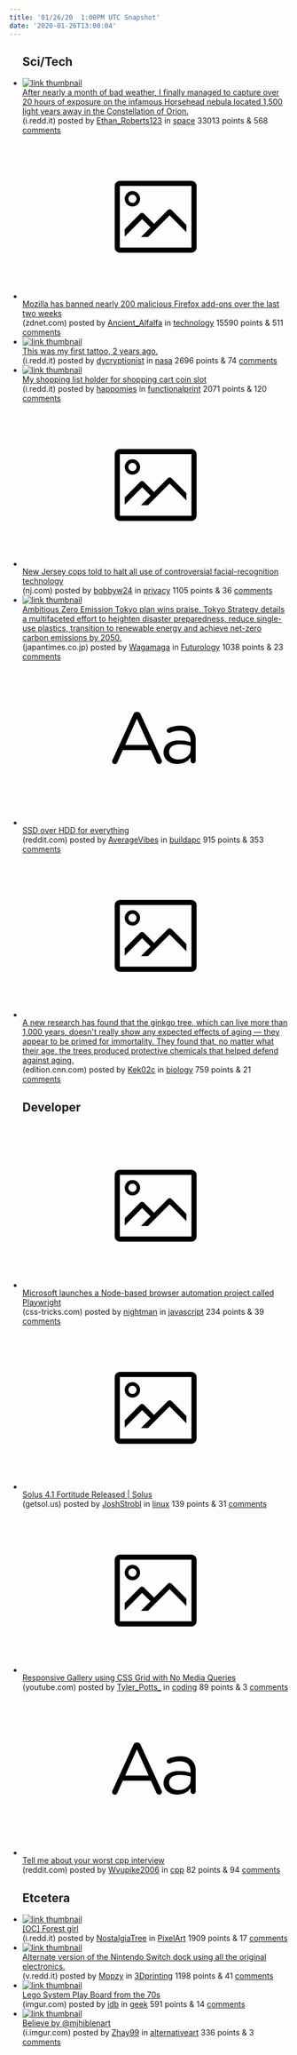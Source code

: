 ```yaml
---
title: '01/26/20  1:00PM UTC Snapshot'
date: '2020-01-26T13:00:04'
---
```

<ul>
<h2>Sci/Tech</h2>

<li><a href='https://i.redd.it/ckmdlvykk0d41.jpg'><img src='https://b.thumbs.redditmedia.com/_Tv7STQVtcVtH6p_yzwyYg29JZvcR7t2ZaoXXTVoYFA.jpg' alt='link thumbnail'></a><div><div class='linkTitle'><a href='https://i.redd.it/ckmdlvykk0d41.jpg'>After nearly a month of bad weather, I finally managed to capture over 20 hours of exposure on the infamous Horsehead nebula located 1,500 light years away in the Constellation of Orion.</a></div>(i.redd.it) posted by <a href='https://www.reddit.com/user/Ethan_Roberts123'>Ethan_Roberts123</a> in <a href='https://www.reddit.com/r/space'>space</a> 33013 points & 568 <a href='https://www.reddit.com/r/space/comments/etz1cs/after_nearly_a_month_of_bad_weather_i_finally/'>comments</a></div></li>

<li><a href='https://www.zdnet.com/article/mozilla-has-banned-nearly-200-malicious-firefox-add-ons-over-the-last-two-weeks/'><svg version='1.1' viewBox='-34 -14 104 64' preserveAspectRatio='xMidYMid meet' xmlns='http://www.w3.org/2000/svg' xmlns:xlink='http://www.w3.org/1999/xlink'>
    <title>link thumbnail</title>
    <path d='M32,4H4A2,2,0,0,0,2,6V30a2,2,0,0,0,2,2H32a2,2,0,0,0,2-2V6A2,2,0,0,0,32,4ZM4,30V6H32V30Z'></path>
    <path d='M8.92,14a3,3,0,1,0-3-3A3,3,0,0,0,8.92,14Zm0-4.6A1.6,1.6,0,1,1,7.33,11,1.6,1.6,0,0,1,8.92,9.41Z'></path>
    <path d='M22.78,15.37l-5.4,5.4-4-4a1,1,0,0,0-1.41,0L5.92,22.9v2.83l6.79-6.79L16,22.18l-3.75,3.75H15l8.45-8.45L30,24V21.18l-5.81-5.81A1,1,0,0,0,22.78,15.37Z'></path>
    </svg></a><div><div class='linkTitle'><a href='https://www.zdnet.com/article/mozilla-has-banned-nearly-200-malicious-firefox-add-ons-over-the-last-two-weeks/'>Mozilla has banned nearly 200 malicious Firefox add-ons over the last two weeks</a></div>(zdnet.com) posted by <a href='https://www.reddit.com/user/Ancient_Alfalfa'>Ancient_Alfalfa</a> in <a href='https://www.reddit.com/r/technology'>technology</a> 15590 points & 511 <a href='https://www.reddit.com/r/technology/comments/etxbi8/mozilla_has_banned_nearly_200_malicious_firefox/'>comments</a></div></li>

<li><a href='https://i.redd.it/8nnspu2qv0d41.jpg'><img src='https://b.thumbs.redditmedia.com/sQEHbP1FmpLxJsASUI9CV5HYfCZ9DH5Fo5yPWVqemIY.jpg' alt='link thumbnail'></a><div><div class='linkTitle'><a href='https://i.redd.it/8nnspu2qv0d41.jpg'>This was my first tattoo, 2 years ago.</a></div>(i.redd.it) posted by <a href='https://www.reddit.com/user/dycryptionist'>dycryptionist</a> in <a href='https://www.reddit.com/r/nasa'>nasa</a> 2696 points & 74 <a href='https://www.reddit.com/r/nasa/comments/etzq6b/this_was_my_first_tattoo_2_years_ago/'>comments</a></div></li>

<li><a href='https://i.redd.it/mq64hwhcaxc41.jpg'><img src='https://a.thumbs.redditmedia.com/nsA3NaIgZK1SQ_L0YpdglkW1l8dottW9wRynG-eIj78.jpg' alt='link thumbnail'></a><div><div class='linkTitle'><a href='https://i.redd.it/mq64hwhcaxc41.jpg'>My shopping list holder for shopping cart coin slot</a></div>(i.redd.it) posted by <a href='https://www.reddit.com/user/happomies'>happomies</a> in <a href='https://www.reddit.com/r/functionalprint'>functionalprint</a> 2071 points & 120 <a href='https://www.reddit.com/r/functionalprint/comments/etqlw9/my_shopping_list_holder_for_shopping_cart_coin/'>comments</a></div></li>

<li><a href='https://www.nj.com/news/2020/01/new-jersey-cops-told-to-halt-all-use-of-controversial-facial-recognition-technology.html'><svg version='1.1' viewBox='-34 -14 104 64' preserveAspectRatio='xMidYMid meet' xmlns='http://www.w3.org/2000/svg' xmlns:xlink='http://www.w3.org/1999/xlink'>
    <title>link thumbnail</title>
    <path d='M32,4H4A2,2,0,0,0,2,6V30a2,2,0,0,0,2,2H32a2,2,0,0,0,2-2V6A2,2,0,0,0,32,4ZM4,30V6H32V30Z'></path>
    <path d='M8.92,14a3,3,0,1,0-3-3A3,3,0,0,0,8.92,14Zm0-4.6A1.6,1.6,0,1,1,7.33,11,1.6,1.6,0,0,1,8.92,9.41Z'></path>
    <path d='M22.78,15.37l-5.4,5.4-4-4a1,1,0,0,0-1.41,0L5.92,22.9v2.83l6.79-6.79L16,22.18l-3.75,3.75H15l8.45-8.45L30,24V21.18l-5.81-5.81A1,1,0,0,0,22.78,15.37Z'></path>
    </svg></a><div><div class='linkTitle'><a href='https://www.nj.com/news/2020/01/new-jersey-cops-told-to-halt-all-use-of-controversial-facial-recognition-technology.html'>New Jersey cops told to halt all use of controversial facial-recognition technology</a></div>(nj.com) posted by <a href='https://www.reddit.com/user/bobbyw24'>bobbyw24</a> in <a href='https://www.reddit.com/r/privacy'>privacy</a> 1105 points & 36 <a href='https://www.reddit.com/r/privacy/comments/etsxr1/new_jersey_cops_told_to_halt_all_use_of/'>comments</a></div></li>

<li><a href='https://www.japantimes.co.jp/news/2020/01/26/national/zero-emission-tokyo-plan/#.Xi1OzbenyDY'><img src='https://b.thumbs.redditmedia.com/v7oty-EslsCPVutpm92WYHRvKN4OF7atdJy93wqZ1QU.jpg' alt='link thumbnail'></a><div><div class='linkTitle'><a href='https://www.japantimes.co.jp/news/2020/01/26/national/zero-emission-tokyo-plan/#.Xi1OzbenyDY'>Ambitious Zero Emission Tokyo plan wins praise. Tokyo Strategy details a multifaceted effort to heighten disaster preparedness, reduce single-use plastics, transition to renewable energy and achieve net-zero carbon emissions by 2050.</a></div>(japantimes.co.jp) posted by <a href='https://www.reddit.com/user/Wagamaga'>Wagamaga</a> in <a href='https://www.reddit.com/r/Futurology'>Futurology</a> 1038 points & 23 <a href='https://www.reddit.com/r/Futurology/comments/eu4a1a/ambitious_zero_emission_tokyo_plan_wins_praise/'>comments</a></div></li>

<li><a href='https://www.reddit.com/r/buildapc/comments/etxdha/ssd_over_hdd_for_everything/'><svg version='1.1' viewBox='-34 -12 104 64' preserveAspectRatio='xMidYMid slice' xmlns='http://www.w3.org/2000/svg' xmlns:xlink='http://www.w3.org/1999/xlink'>
    <title>text link thumbnail</title>
    <path d='M12.19,8.84a1.45,1.45,0,0,0-1.4-1h-.12a1.46,1.46,0,0,0-1.42,1L1.14,26.56a1.29,1.29,0,0,0-.14.59,1,1,0,0,0,1,1,1.12,1.12,0,0,0,1.08-.77l2.08-4.65h11l2.08,4.59a1.24,1.24,0,0,0,1.12.83,1.08,1.08,0,0,0,1.08-1.08,1.64,1.64,0,0,0-.14-.57ZM6.08,20.71l4.59-10.22,4.6,10.22Z'>
    </path>
    <path d='M32.24,14.78A6.35,6.35,0,0,0,27.6,13.2a11.36,11.36,0,0,0-4.7,1,1,1,0,0,0-.58.89,1,1,0,0,0,.94.92,1.23,1.23,0,0,0,.39-.08,8.87,8.87,0,0,1,3.72-.81c2.7,0,4.28,1.33,4.28,3.92v.5a15.29,15.29,0,0,0-4.42-.61c-3.64,0-6.14,1.61-6.14,4.64v.05c0,2.95,2.7,4.48,5.37,4.48a6.29,6.29,0,0,0,5.19-2.48V26.9a1,1,0,0,0,1,1,1,1,0,0,0,1-1.06V19A5.71,5.71,0,0,0,32.24,14.78Zm-.56,7.7c0,2.28-2.17,3.89-4.81,3.89-1.94,0-3.61-1.06-3.61-2.86v-.06c0-1.8,1.5-3,4.2-3a15.2,15.2,0,0,1,4.22.61Z'>
    </path>
    </svg></a><div><div class='linkTitle'><a href='https://www.reddit.com/r/buildapc/comments/etxdha/ssd_over_hdd_for_everything/'>SSD over HDD for everything</a></div>(reddit.com) posted by <a href='https://www.reddit.com/user/AverageVibes'>AverageVibes</a> in <a href='https://www.reddit.com/r/buildapc'>buildapc</a> 915 points & 353 <a href='https://www.reddit.com/r/buildapc/comments/etxdha/ssd_over_hdd_for_everything/'>comments</a></div></li>

<li><a href='https://edition.cnn.com/2020/01/14/asia/ginkgo-trees-secret-longevity-scn/index.html'><svg version='1.1' viewBox='-34 -14 104 64' preserveAspectRatio='xMidYMid meet' xmlns='http://www.w3.org/2000/svg' xmlns:xlink='http://www.w3.org/1999/xlink'>
    <title>link thumbnail</title>
    <path d='M32,4H4A2,2,0,0,0,2,6V30a2,2,0,0,0,2,2H32a2,2,0,0,0,2-2V6A2,2,0,0,0,32,4ZM4,30V6H32V30Z'></path>
    <path d='M8.92,14a3,3,0,1,0-3-3A3,3,0,0,0,8.92,14Zm0-4.6A1.6,1.6,0,1,1,7.33,11,1.6,1.6,0,0,1,8.92,9.41Z'></path>
    <path d='M22.78,15.37l-5.4,5.4-4-4a1,1,0,0,0-1.41,0L5.92,22.9v2.83l6.79-6.79L16,22.18l-3.75,3.75H15l8.45-8.45L30,24V21.18l-5.81-5.81A1,1,0,0,0,22.78,15.37Z'></path>
    </svg></a><div><div class='linkTitle'><a href='https://edition.cnn.com/2020/01/14/asia/ginkgo-trees-secret-longevity-scn/index.html'>A new research has found that the ginkgo tree, which can live more than 1,000 years, doesn't really show any expected effects of aging — they appear to be primed for immortality. They found that, no matter what their age, the trees produced protective chemicals that helped defend against aging.</a></div>(edition.cnn.com) posted by <a href='https://www.reddit.com/user/Kek02c'>Kek02c</a> in <a href='https://www.reddit.com/r/biology'>biology</a> 759 points & 21 <a href='https://www.reddit.com/r/biology/comments/etu75l/a_new_research_has_found_that_the_ginkgo_tree/'>comments</a></div></li>

<h2>Developer</h2>

<li><a href='https://css-tricks.com/playwright/'><svg version='1.1' viewBox='-34 -14 104 64' preserveAspectRatio='xMidYMid meet' xmlns='http://www.w3.org/2000/svg' xmlns:xlink='http://www.w3.org/1999/xlink'>
    <title>link thumbnail</title>
    <path d='M32,4H4A2,2,0,0,0,2,6V30a2,2,0,0,0,2,2H32a2,2,0,0,0,2-2V6A2,2,0,0,0,32,4ZM4,30V6H32V30Z'></path>
    <path d='M8.92,14a3,3,0,1,0-3-3A3,3,0,0,0,8.92,14Zm0-4.6A1.6,1.6,0,1,1,7.33,11,1.6,1.6,0,0,1,8.92,9.41Z'></path>
    <path d='M22.78,15.37l-5.4,5.4-4-4a1,1,0,0,0-1.41,0L5.92,22.9v2.83l6.79-6.79L16,22.18l-3.75,3.75H15l8.45-8.45L30,24V21.18l-5.81-5.81A1,1,0,0,0,22.78,15.37Z'></path>
    </svg></a><div><div class='linkTitle'><a href='https://css-tricks.com/playwright/'>Microsoft launches a Node-based browser automation project called Playwright</a></div>(css-tricks.com) posted by <a href='https://www.reddit.com/user/nightman'>nightman</a> in <a href='https://www.reddit.com/r/javascript'>javascript</a> 234 points & 39 <a href='https://www.reddit.com/r/javascript/comments/etxv8h/microsoft_launches_a_nodebased_browser_automation/'>comments</a></div></li>

<li><a href='https://getsol.us/2020/01/25/solus-4-1-released/'><svg version='1.1' viewBox='-34 -14 104 64' preserveAspectRatio='xMidYMid meet' xmlns='http://www.w3.org/2000/svg' xmlns:xlink='http://www.w3.org/1999/xlink'>
    <title>link thumbnail</title>
    <path d='M32,4H4A2,2,0,0,0,2,6V30a2,2,0,0,0,2,2H32a2,2,0,0,0,2-2V6A2,2,0,0,0,32,4ZM4,30V6H32V30Z'></path>
    <path d='M8.92,14a3,3,0,1,0-3-3A3,3,0,0,0,8.92,14Zm0-4.6A1.6,1.6,0,1,1,7.33,11,1.6,1.6,0,0,1,8.92,9.41Z'></path>
    <path d='M22.78,15.37l-5.4,5.4-4-4a1,1,0,0,0-1.41,0L5.92,22.9v2.83l6.79-6.79L16,22.18l-3.75,3.75H15l8.45-8.45L30,24V21.18l-5.81-5.81A1,1,0,0,0,22.78,15.37Z'></path>
    </svg></a><div><div class='linkTitle'><a href='https://getsol.us/2020/01/25/solus-4-1-released/'>Solus 4.1 Fortitude Released | Solus</a></div>(getsol.us) posted by <a href='https://www.reddit.com/user/JoshStrobl'>JoshStrobl</a> in <a href='https://www.reddit.com/r/linux'>linux</a> 139 points & 31 <a href='https://www.reddit.com/r/linux/comments/etr9eo/solus_41_fortitude_released_solus/'>comments</a></div></li>

<li><a href='https://www.youtube.com/watch?v=XhNMwxXcKQM&amp;feature=share'><svg version='1.1' viewBox='-34 -14 104 64' preserveAspectRatio='xMidYMid meet' xmlns='http://www.w3.org/2000/svg' xmlns:xlink='http://www.w3.org/1999/xlink'>
    <title>link thumbnail</title>
    <path d='M32,4H4A2,2,0,0,0,2,6V30a2,2,0,0,0,2,2H32a2,2,0,0,0,2-2V6A2,2,0,0,0,32,4ZM4,30V6H32V30Z'></path>
    <path d='M8.92,14a3,3,0,1,0-3-3A3,3,0,0,0,8.92,14Zm0-4.6A1.6,1.6,0,1,1,7.33,11,1.6,1.6,0,0,1,8.92,9.41Z'></path>
    <path d='M22.78,15.37l-5.4,5.4-4-4a1,1,0,0,0-1.41,0L5.92,22.9v2.83l6.79-6.79L16,22.18l-3.75,3.75H15l8.45-8.45L30,24V21.18l-5.81-5.81A1,1,0,0,0,22.78,15.37Z'></path>
    </svg></a><div><div class='linkTitle'><a href='https://www.youtube.com/watch?v=XhNMwxXcKQM&amp;feature=share'>Responsive Gallery using CSS Grid with No Media Queries</a></div>(youtube.com) posted by <a href='https://www.reddit.com/user/Tyler_Potts_'>Tyler_Potts_</a> in <a href='https://www.reddit.com/r/coding'>coding</a> 89 points & 3 <a href='https://www.reddit.com/r/coding/comments/etuz69/responsive_gallery_using_css_grid_with_no_media/'>comments</a></div></li>

<li><a href='https://www.reddit.com/r/cpp/comments/ette1a/tell_me_about_your_worst_cpp_interview/'><svg version='1.1' viewBox='-34 -12 104 64' preserveAspectRatio='xMidYMid slice' xmlns='http://www.w3.org/2000/svg' xmlns:xlink='http://www.w3.org/1999/xlink'>
    <title>text link thumbnail</title>
    <path d='M12.19,8.84a1.45,1.45,0,0,0-1.4-1h-.12a1.46,1.46,0,0,0-1.42,1L1.14,26.56a1.29,1.29,0,0,0-.14.59,1,1,0,0,0,1,1,1.12,1.12,0,0,0,1.08-.77l2.08-4.65h11l2.08,4.59a1.24,1.24,0,0,0,1.12.83,1.08,1.08,0,0,0,1.08-1.08,1.64,1.64,0,0,0-.14-.57ZM6.08,20.71l4.59-10.22,4.6,10.22Z'>
    </path>
    <path d='M32.24,14.78A6.35,6.35,0,0,0,27.6,13.2a11.36,11.36,0,0,0-4.7,1,1,1,0,0,0-.58.89,1,1,0,0,0,.94.92,1.23,1.23,0,0,0,.39-.08,8.87,8.87,0,0,1,3.72-.81c2.7,0,4.28,1.33,4.28,3.92v.5a15.29,15.29,0,0,0-4.42-.61c-3.64,0-6.14,1.61-6.14,4.64v.05c0,2.95,2.7,4.48,5.37,4.48a6.29,6.29,0,0,0,5.19-2.48V26.9a1,1,0,0,0,1,1,1,1,0,0,0,1-1.06V19A5.71,5.71,0,0,0,32.24,14.78Zm-.56,7.7c0,2.28-2.17,3.89-4.81,3.89-1.94,0-3.61-1.06-3.61-2.86v-.06c0-1.8,1.5-3,4.2-3a15.2,15.2,0,0,1,4.22.61Z'>
    </path>
    </svg></a><div><div class='linkTitle'><a href='https://www.reddit.com/r/cpp/comments/ette1a/tell_me_about_your_worst_cpp_interview/'>Tell me about your worst cpp interview</a></div>(reddit.com) posted by <a href='https://www.reddit.com/user/Wvupike2006'>Wvupike2006</a> in <a href='https://www.reddit.com/r/cpp'>cpp</a> 82 points & 94 <a href='https://www.reddit.com/r/cpp/comments/ette1a/tell_me_about_your_worst_cpp_interview/'>comments</a></div></li>

<h2>Etcetera</h2>

<li><a href='https://i.redd.it/fmal5rnbpzc41.png'><img src='https://b.thumbs.redditmedia.com/84E3Yzez6vZLZnZtVtNWsLbVvGjh45fci0V4-kLQkfA.jpg' alt='link thumbnail'></a><div><div class='linkTitle'><a href='https://i.redd.it/fmal5rnbpzc41.png'>[OC] Forest girl</a></div>(i.redd.it) posted by <a href='https://www.reddit.com/user/NostalgiaTree'>NostalgiaTree</a> in <a href='https://www.reddit.com/r/PixelArt'>PixelArt</a> 1909 points & 17 <a href='https://www.reddit.com/r/PixelArt/comments/etwn6z/oc_forest_girl/'>comments</a></div></li>

<li><a href='https://v.redd.it/nis0ofxa7zc41'><img src='https://b.thumbs.redditmedia.com/yzsX9_9yNlDkyCZCVAIyTNvTzLRKnuxDiL0d4qg47mw.jpg' alt='link thumbnail'></a><div><div class='linkTitle'><a href='https://v.redd.it/nis0ofxa7zc41'>Alternate version of the Nintendo Switch dock using all the original electronics.</a></div>(v.redd.it) posted by <a href='https://www.reddit.com/user/Mopzy'>Mopzy</a> in <a href='https://www.reddit.com/r/3Dprinting'>3Dprinting</a> 1198 points & 41 <a href='https://www.reddit.com/r/3Dprinting/comments/etvalt/alternate_version_of_the_nintendo_switch_dock/'>comments</a></div></li>

<li><a href='https://imgur.com/sfUTtNA'><img src='https://a.thumbs.redditmedia.com/CKjEm_UT6_mm_btYxG36TtoACfXszTbdHub3yfVmYU8.jpg' alt='link thumbnail'></a><div><div class='linkTitle'><a href='https://imgur.com/sfUTtNA'>Lego System Play Board from the 70s</a></div>(imgur.com) posted by <a href='https://www.reddit.com/user/idb'>idb</a> in <a href='https://www.reddit.com/r/geek'>geek</a> 591 points & 14 <a href='https://www.reddit.com/r/geek/comments/ety5un/lego_system_play_board_from_the_70s/'>comments</a></div></li>

<li><a href='https://i.imgur.com/vmtSE2r.jpg'><img src='https://b.thumbs.redditmedia.com/GFMrsp3XEVbDHTw9JhR3LVp2gmfRpGBN812ybWVQ18A.jpg' alt='link thumbnail'></a><div><div class='linkTitle'><a href='https://i.imgur.com/vmtSE2r.jpg'>Believe by @mjhiblenart</a></div>(i.imgur.com) posted by <a href='https://www.reddit.com/user/Zhay99'>Zhay99</a> in <a href='https://www.reddit.com/r/alternativeart'>alternativeart</a> 336 points & 3 <a href='https://www.reddit.com/r/alternativeart/comments/etuzj1/believe_by_mjhiblenart/'>comments</a></div></li>

</ul>

